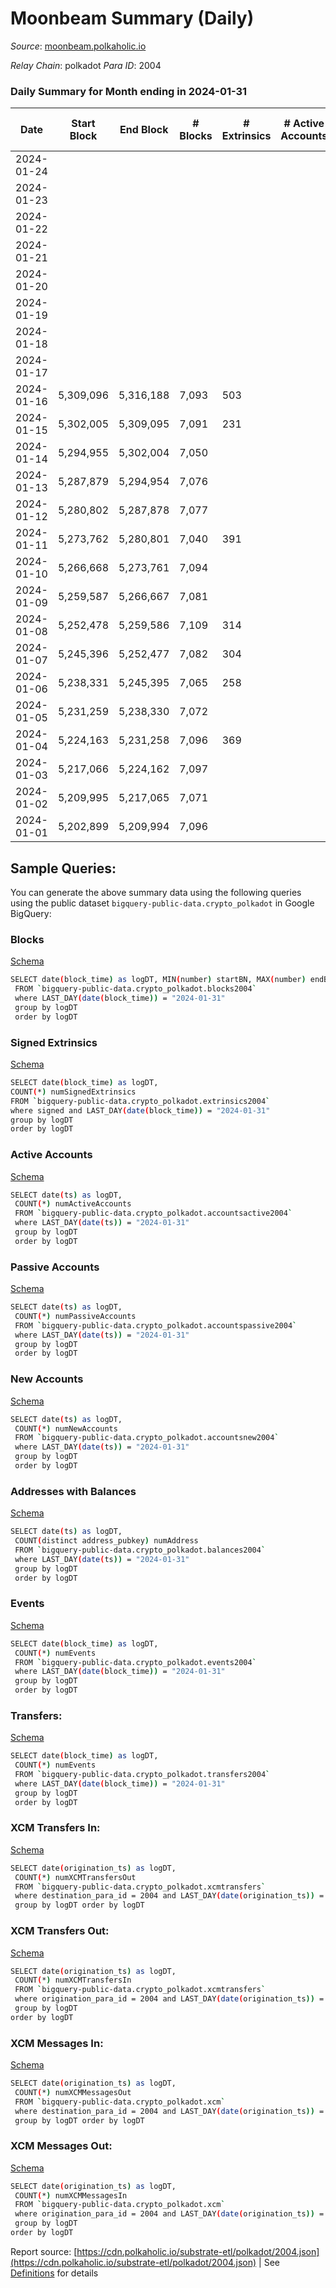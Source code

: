 # Moonbeam Summary (Daily)

_Source_: [moonbeam.polkaholic.io](https://moonbeam.polkaholic.io)

*Relay Chain*: polkadot
*Para ID*: 2004



### Daily Summary for Month ending in 2024-01-31


| Date    | Start Block | End Block | # Blocks | # Extrinsics | # Active Accounts | # Passive Accounts | # New Accounts | # Addresses | # Events  | # Transfers ($USD) | # XCM Transfers In ($USD) | # XCM Transfers Out ($USD) | # XCM In | # XCM Out | Issues |
|---------|-------------|-----------|----------|--------------|-------------------|--------------------|----------------|-------------|-----------|--------------------|---------------------------|----------------------------|----------|-----------|--------|
| 2024-01-24 |  |  |  |  |  |  |  |  |  |   |   |   |  |  |  |
| 2024-01-23 |  |  |  |  |  |  |  | 1,784,395 |  |   |   |   |  |  |  |
| 2024-01-22 |  |  |  |  |  |  |  | 1,785,755 |  |   | 195 ($377,262.24) | 125 ($281.32) | 767 | 1,299 |  |
| 2024-01-21 |  |  |  |  |  |  |  |  |  |   | 201 ($215,903.11) | 115 ($36,552.40) | 947 | 1,648 |  |
| 2024-01-20 |  |  |  |  |  |  |  | 1,782,484 |  |   | 132 ($257,580.44) | 110 ($76,810.00) | 1,209 | 2,262 |  |
| 2024-01-19 |  |  |  |  |  |  |  | 1,776,429 |  |   | 256 ($606,412.88) | 163 ($164,683.28) | 2,408 | 2,599 |  |
| 2024-01-18 |  |  |  |  |  |  |  | 1,770,924 |  |   | 280 ($803,312.00) | 165 ($104,468.70) | 10,391 | 3,053 |  |
| 2024-01-17 |  |  |  |  |  |  |  | 1,758,515 |  |   | 176 ($377,502.99) | 90 ($142,211.79) | 402 | 255 |  |
| 2024-01-16 | 5,309,096 | 5,316,188 | 7,093 | 503 |  |  |  | 1,754,274 | 1,411,842 | 75,748 ($14,643,440.90) | 291 ($813,997.65) | 218 ($183,329.29) | 119 | 106 |  |
| 2024-01-15 | 5,302,005 | 5,309,095 | 7,091 | 231 |  |  |  | 1,749,408 | 1,343,615 | 64,530 ($4,997,346.08) | 72 ($266,450.21) | 67 ($115,881.39) | 174 | 134 |  |
| 2024-01-14 | 5,294,955 | 5,302,004 | 7,050 |  |  |  |  | 1,744,943 |  |   | 99 ($46,002.30) | 46 ($33,664.84) | 202 | 134 |  |
| 2024-01-13 | 5,287,879 | 5,294,954 | 7,076 |  |  |  |  |  |  |   | 101 ($461,207.58) | 50 ($14,096.88) | 178 | 99 |  |
| 2024-01-12 | 5,280,802 | 5,287,878 | 7,077 |  |  |  |  |  |  |   | 134 ($195,415.00) | 66 ($145,901.92) | 252 | 197 |  |
| 2024-01-11 | 5,273,762 | 5,280,801 | 7,040 | 391 |  |  |  | 1,726,633 | 1,382,173 | 69,430 ($27,335,371.97) | 132 ($400,267.31) | 73 ($58,574.41) | 226 | 214 |  |
| 2024-01-10 | 5,266,668 | 5,273,761 | 7,094 |  |  |  |  |  |  |   | 206 ($707,732.48) | 124 ($86,263.85) | 290 | 269 |  |
| 2024-01-09 | 5,259,587 | 5,266,667 | 7,081 |  |  |  |  |  |  |   | 161 ($345,098.60) | 109 ($82,472.81) | 226 | 232 |  |
| 2024-01-08 | 5,252,478 | 5,259,586 | 7,109 | 314 |  |  |  | 1,709,256 | 1,436,029 | 74,115 ($7,002,702.01) | 147 ($483,266.06) | 75 ($49,014.01) | 223 | 219 |  |
| 2024-01-07 | 5,245,396 | 5,252,477 | 7,082 | 304 |  |  |  | 1,703,654 | 1,369,858 | 66,717 ($5,744,800.64) | 105 ($850,727.20) | 66 ($149,979.64) | 164 | 172 |  |
| 2024-01-06 | 5,238,331 | 5,245,395 | 7,065 | 258 |  |  |  | 1,696,880 | 1,409,854 | 67,732 ($4,509,378.76) | 149 ($294,453.36) | 146 ($58,769.85) | 227 | 240 |  |
| 2024-01-05 | 5,231,259 | 5,238,330 | 7,072 |  |  |  |  |  |  |   | 142 ($271,679.31) | 60 ($84,364.05) | 199 | 159 |  |
| 2024-01-04 | 5,224,163 | 5,231,258 | 7,096 | 369 |  |  |  | 1,683,937 | 1,385,106 | 70,946 ($10,397,087.00) | 151 ($298,168.09) | 66 ($54,419.98) | 230 | 186 |  |
| 2024-01-03 | 5,217,066 | 5,224,162 | 7,097 |  |  |  |  |  |  |   | 268 ($1,102,289.33) | 140 ($195,283.82) | 349 | 327 |  |
| 2024-01-02 | 5,209,995 | 5,217,065 | 7,071 |  |  |  |  |  |  |   | 209 ($615,367.24) | 107 ($94,167.72) | 188 | 186 |  |
| 2024-01-01 | 5,202,899 | 5,209,994 | 7,096 |  |  |  |  |  |  |   | 96 ($171,179.66) | 45 ($40,175.74) | 100 | 89 |  |

## Sample Queries:
You can generate the above summary data using the following queries using the public dataset `bigquery-public-data.crypto_polkadot` in Google BigQuery:


### Blocks 

[Schema](https://github.com/colorfulnotion/substrate-etl/blob/main/schema/blocks.json)

```bash
SELECT date(block_time) as logDT, MIN(number) startBN, MAX(number) endBN, COUNT(*) numBlocks 
 FROM `bigquery-public-data.crypto_polkadot.blocks2004`  
 where LAST_DAY(date(block_time)) = "2024-01-31" 
 group by logDT 
 order by logDT
```

### Signed Extrinsics 

[Schema](https://github.com/colorfulnotion/substrate-etl/blob/main/schema/extrinsics.json)

```bash
SELECT date(block_time) as logDT, 
COUNT(*) numSignedExtrinsics 
FROM `bigquery-public-data.crypto_polkadot.extrinsics2004`  
where signed and LAST_DAY(date(block_time)) = "2024-01-31" 
group by logDT 
order by logDT
```

### Active Accounts 

[Schema](https://github.com/colorfulnotion/substrate-etl/blob/main/schema/accountsactive.json)

```bash
SELECT date(ts) as logDT, 
 COUNT(*) numActiveAccounts 
 FROM `bigquery-public-data.crypto_polkadot.accountsactive2004` 
 where LAST_DAY(date(ts)) = "2024-01-31" 
 group by logDT 
 order by logDT
```

### Passive Accounts 

[Schema](https://github.com/colorfulnotion/substrate-etl/blob/main/schema/accountspassive.json)

```bash
SELECT date(ts) as logDT, 
 COUNT(*) numPassiveAccounts 
 FROM `bigquery-public-data.crypto_polkadot.accountspassive2004` 
 where LAST_DAY(date(ts)) = "2024-01-31" 
 group by logDT 
 order by logDT
```

### New Accounts 

[Schema](https://github.com/colorfulnotion/substrate-etl/blob/main/schema/accountsnew.json)

```bash
SELECT date(ts) as logDT, 
 COUNT(*) numNewAccounts 
 FROM `bigquery-public-data.crypto_polkadot.accountsnew2004` 
 where LAST_DAY(date(ts)) = "2024-01-31" 
 group by logDT
 order by logDT
```

### Addresses with Balances 

[Schema](https://github.com/colorfulnotion/substrate-etl/blob/main/schema/balances.json)

```bash
SELECT date(ts) as logDT,
 COUNT(distinct address_pubkey) numAddress 
 FROM `bigquery-public-data.crypto_polkadot.balances2004` 
 where LAST_DAY(date(ts)) = "2024-01-31" 
 group by logDT 
 order by logDT
```

### Events 

[Schema](https://github.com/colorfulnotion/substrate-etl/blob/main/schema/events.json)

```bash
SELECT date(block_time) as logDT, 
 COUNT(*) numEvents 
 FROM `bigquery-public-data.crypto_polkadot.events2004` 
 where LAST_DAY(date(block_time)) = "2024-01-31" 
 group by logDT 
 order by logDT
```

### Transfers:

[Schema](https://github.com/colorfulnotion/substrate-etl/blob/main/schema/transfers.json)

```bash
SELECT date(block_time) as logDT, 
 COUNT(*) numEvents 
 FROM `bigquery-public-data.crypto_polkadot.transfers2004` 
 where LAST_DAY(date(block_time)) = "2024-01-31" 
 group by logDT 
 order by logDT
```

### XCM Transfers In: 

[Schema](https://github.com/colorfulnotion/substrate-etl/blob/main/schema/xcmtransfers.json)

```bash
SELECT date(origination_ts) as logDT, 
 COUNT(*) numXCMTransfersOut 
 FROM `bigquery-public-data.crypto_polkadot.xcmtransfers` 
 where destination_para_id = 2004 and LAST_DAY(date(origination_ts)) = "2024-01-31" 
 group by logDT order by logDT
```

### XCM Transfers Out: 

[Schema](https://github.com/colorfulnotion/substrate-etl/blob/main/schema/xcmtransfers.json)

```bash
SELECT date(origination_ts) as logDT, 
 COUNT(*) numXCMTransfersIn 
 FROM `bigquery-public-data.crypto_polkadot.xcmtransfers` 
 where origination_para_id = 2004 and LAST_DAY(date(origination_ts)) = "2024-01-31" 
 group by logDT 
order by logDT
```

### XCM Messages In: 

[Schema](https://github.com/colorfulnotion/substrate-etl/blob/main/schema/xcm.json)

```bash
SELECT date(origination_ts) as logDT, 
 COUNT(*) numXCMMessagesOut 
 FROM `bigquery-public-data.crypto_polkadot.xcm` 
 where destination_para_id = 2004 and LAST_DAY(date(origination_ts)) = "2024-01-31" 
 group by logDT order by logDT
```

### XCM Messages Out: 

[Schema](https://github.com/colorfulnotion/substrate-etl/blob/main/schema/xcm.json)

```bash
SELECT date(origination_ts) as logDT, 
 COUNT(*) numXCMMessagesIn 
 FROM `bigquery-public-data.crypto_polkadot.xcm` 
 where origination_para_id = 2004 and LAST_DAY(date(origination_ts)) = "2024-01-31" 
 group by logDT 
order by logDT
```


Report source: [https://cdn.polkaholic.io/substrate-etl/polkadot/2004.json](https://cdn.polkaholic.io/substrate-etl/polkadot/2004.json) | See [Definitions](/DEFINITIONS.md) for details
